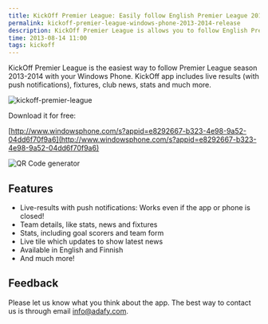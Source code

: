```yaml
---
title: KickOff Premier League: Easily follow English Premier League 2013-2014
permalink: kickoff-premier-league-windows-phone-2013-2014-release
description: KickOff Premier League is allows you to follow English Premier League 2013-2014 easily with your Windows Phone. The app includes live results with push notifications.
time: 2013-08-14 11:00
tags: kickoff
---
```

KickOff Premier League is the easiest way to follow Premier League season 2013-2014 with your Windows Phone. KickOff app includes live results (with push notifications), fixtures, club news, stats and much more.

![kickoff-premier-league](/news/content/kickoff-premier-league.png)

Download it for free: 

[http://www.windowsphone.com/s?appid=e8292667-b323-4e98-9a52-04dd6f70f9a6](http://www.windowsphone.com/s?appid=e8292667-b323-4e98-9a52-04dd6f70f9a6)

<a href="http://goqr.me/" style="border:0 none;cursor:default;text-decoration:none;"><img src="http://api.qrserver.com/v1/create-qr-code/?data=http%3A%2F%2Fwww.windowsphone.com%2Fs%3Fappid%3De8292667-b323-4e98-9a52-04dd6f70f9a6&#38;size=250x250&#38;prov=goqrme" alt="QR Code generator" title="" /></a>

## Features

* Live-results with push notifications: Works even if the app or phone is closed!
* Team details, like stats, news and fixtures
* Stats, including goal scorers and team form
* Live tile which updates to show latest news
* Available in English and Finnish
* And much more!

## Feedback

Please let us know what you think about the app. The best way to contact us is through email info@adafy.com.